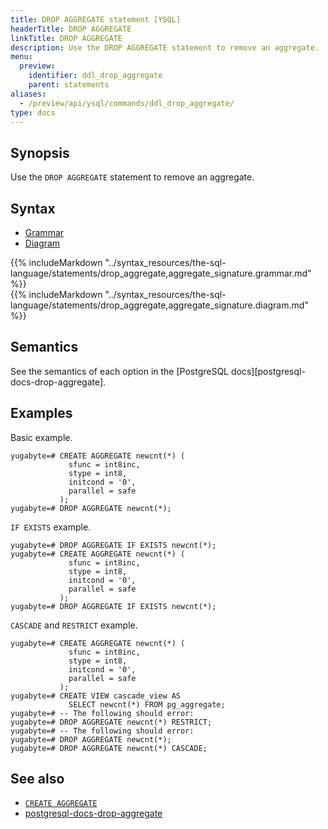 ```yaml
---
title: DROP AGGREGATE statement [YSQL]
headerTitle: DROP AGGREGATE
linkTitle: DROP AGGREGATE
description: Use the DROP AGGREGATE statement to remove an aggregate.
menu:
  preview:
    identifier: ddl_drop_aggregate
    parent: statements
aliases:
  - /preview/api/ysql/commands/ddl_drop_aggregate/
type: docs
---
```


## Synopsis

Use the `DROP AGGREGATE` statement to remove an aggregate.

## Syntax

<ul class="nav nav-tabs nav-tabs-yb">
  <li >
    <a href="#grammar" class="nav-link active" id="grammar-tab" data-toggle="tab" role="tab" aria-controls="grammar" aria-selected="true">
      <i class="fas fa-file-alt" aria-hidden="true"></i>
      Grammar
    </a>
  </li>
  <li>
    <a href="#diagram" class="nav-link" id="diagram-tab" data-toggle="tab" role="tab" aria-controls="diagram" aria-selected="false">
      <i class="fas fa-project-diagram" aria-hidden="true"></i>
      Diagram
    </a>
  </li>
</ul>

<div class="tab-content">
  <div id="grammar" class="tab-pane fade show active" role="tabpanel" aria-labelledby="grammar-tab">
  {{% includeMarkdown "../syntax_resources/the-sql-language/statements/drop_aggregate,aggregate_signature.grammar.md" %}}
  </div>
  <div id="diagram" class="tab-pane fade" role="tabpanel" aria-labelledby="diagram-tab">
  {{% includeMarkdown "../syntax_resources/the-sql-language/statements/drop_aggregate,aggregate_signature.diagram.md" %}}
  </div>
</div>

## Semantics

See the semantics of each option in the [PostgreSQL docs][postgresql-docs-drop-aggregate].

## Examples

Basic example.

```plpgsql
yugabyte=# CREATE AGGREGATE newcnt(*) (
             sfunc = int8inc,
             stype = int8,
             initcond = '0',
             parallel = safe
           );
yugabyte=# DROP AGGREGATE newcnt(*);
```

`IF EXISTS` example.

```plpgsql
yugabyte=# DROP AGGREGATE IF EXISTS newcnt(*);
yugabyte=# CREATE AGGREGATE newcnt(*) (
             sfunc = int8inc,
             stype = int8,
             initcond = '0',
             parallel = safe
           );
yugabyte=# DROP AGGREGATE IF EXISTS newcnt(*);
```

`CASCADE` and `RESTRICT` example.

```plpgsql
yugabyte=# CREATE AGGREGATE newcnt(*) (
             sfunc = int8inc,
             stype = int8,
             initcond = '0',
             parallel = safe
           );
yugabyte=# CREATE VIEW cascade_view AS
             SELECT newcnt(*) FROM pg_aggregate;
yugabyte=# -- The following should error:
yugabyte=# DROP AGGREGATE newcnt(*) RESTRICT;
yugabyte=# -- The following should error:
yugabyte=# DROP AGGREGATE newcnt(*);
yugabyte=# DROP AGGREGATE newcnt(*) CASCADE;
```

## See also

- [`CREATE AGGREGATE`](../ddl_create_aggregate)
- [postgresql-docs-drop-aggregate](https://www.postgresql.org/docs/current/sql-dropaggregate.html)
